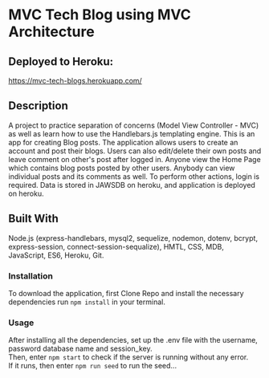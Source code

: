 # MVC Tech Blog using MVC Architecture 

## Deployed to Heroku:
https://mvc-tech-blogs.herokuapp.com/

## Description
A project to practice separation of concerns (Model View Controller - MVC) as well as learn how to use the Handlebars.js templating engine.
This is an app for creating Blog posts. The application allows users to create an account and post their blogs. Users can also edit/delete their own posts and leave comment on other's post after logged in. Anyone view the Home Page which contains blog posts posted by other users. Anybody can view individual posts and its comments as well. To perform other actions, login is required. Data is stored in JAWSDB on heroku, and application is deployed on heroku.

## Built With
Node.js (express-handlebars, mysql2, sequelize, nodemon, dotenv, bcrypt, express-session, connect-session-sequalize), HMTL, CSS, MDB, JavaScript, ES6, Heroku, Git.

### Installation
To download the application, first Clone Repo and install the necessary dependencies run ```npm install``` in your terminal. 

### Usage
After installing all the dependencies, set up the .env file with the username, password database name and session_key. <br> Then, enter 
```npm start``` 
to check if the server is running without any error. <br> If it runs, then enter
```npm run seed``` 
to run the seed...

